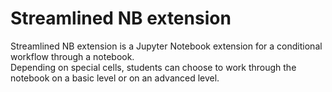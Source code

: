 # Streamlined NB extension
Streamlined NB extension is a Jupyter Notebook extension for a conditional workflow through a notebook.  
Depending on special cells, students can choose to work through the notebook on a basic level or on an advanced level.
